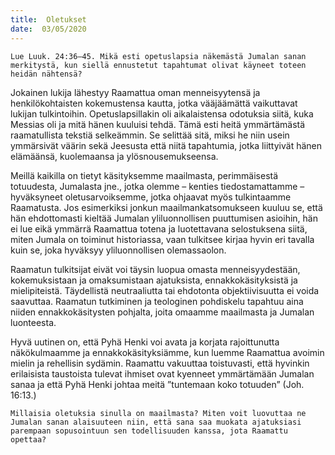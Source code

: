 ```yaml
---
title:  Oletukset
date:  03/05/2020
---
```


`Lue Luuk. 24:36–45. Mikä esti opetuslapsia näkemästä Jumalan sanan merkitystä, kun siellä ennustetut tapahtumat olivat käyneet toteen heidän nähtensä?`

Jokainen lukija lähestyy Raamattua oman menneisyytensä ja henkilökohtaisten kokemustensa kautta, jotka vääjäämättä vaikuttavat lukijan tulkintoihin. Opetuslapsillakin oli aikalaistensa odotuksia siitä, kuka Messias oli ja mitä hänen kuuluisi tehdä. Tämä esti heitä ymmärtämästä raamatullista tekstiä selkeämmin. Se selittää sitä, miksi he niin usein ymmärsivät väärin sekä Jeesusta että niitä tapahtumia, jotka liittyivät hänen elämäänsä, kuolemaansa ja ylösnousemukseensa.

Meillä kaikilla on tietyt käsityksemme maailmasta, perimmäisestä totuudesta, Jumalasta jne., jotka olemme – kenties tiedostamattamme – hyväksyneet oletusarvoiksemme, jotka ohjaavat myös tulkintaamme Raamatusta. Jos esimerkiksi jonkun maailmankatsomukseen kuuluu se, että hän ehdottomasti kieltää Jumalan yliluonnollisen puuttumisen asioihin, hän ei lue eikä ymmärrä Raamattua totena ja luotettavana selostuksena siitä, miten Jumala on toiminut historiassa, vaan tulkitsee kirjaa hyvin eri tavalla kuin se, joka hyväksyy yliluonnollisen olemassaolon.

Raamatun tulkitsijat eivät voi täysin luopua omasta menneisyydestään, kokemuksistaan ja omaksumistaan ajatuksista, ennakkokäsityksistä ja mielipiteistä. Täydellistä neutraaliutta tai ehdotonta objektiivisuutta ei voida saavuttaa. Raamatun tutkiminen ja teologinen pohdiskelu tapahtuu aina niiden ennakkokäsitysten pohjalta, joita omaamme maailmasta ja Jumalan luonteesta.

Hyvä uutinen on, että Pyhä Henki voi avata ja korjata rajoittunutta näkökulmaamme ja ennakkokäsityksiämme, kun luemme Raamattua avoimin mielin ja rehellisin sydämin. Raamattu vakuuttaa toistuvasti, että hyvinkin erilaisista taustoista tulevat ihmiset ovat kyenneet ymmärtämään Jumalan sanaa ja että Pyhä Henki johtaa meitä ”tuntemaan koko totuuden” (Joh. 16:13.)

`Millaisia oletuksia sinulla on maailmasta? Miten voit luovuttaa ne Jumalan sanan alaisuuteen niin, että sana saa muokata ajatuksiasi parempaan sopusointuun sen todellisuuden kanssa, jota Raamattu opettaa?`